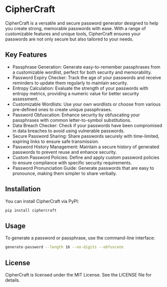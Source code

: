 # CipherCraft
CipherCraft is a versatile and secure password generator designed to help you create strong, memorable passwords with ease. With a range of customizable features and unique tools, CipherCraft ensures your passwords are not only secure but also tailored to your needs.

 ## Key Features
- Passphrase Generation: Generate easy-to-remember passphrases from a customizable wordlist, perfect for both security and memorability.
- Password Expiry Checker: Track the age of your passwords and receive reminders to update them regularly to maintain security.
- Entropy Calculation: Evaluate the strength of your passwords with entropy metrics, providing a numeric value for better security assessment.
- Customizable Wordlists: Use your own wordlists or choose from various pre-defined ones to create unique passphrases.
- Password Obfuscation: Enhance security by obfuscating your passphrases with common letter-to-symbol substitutions.
- Data Breach Checker: Check if your passwords have been compromised in data breaches to avoid using vulnerable passwords.
- Secure Password Sharing: Share passwords securely with time-limited, expiring links to ensure safe transmission.
- Password History Management: Maintain a secure history of generated passwords to prevent reuse and enhance security.
- Custom Password Policies: Define and apply custom password policies to ensure compliance with specific security requirements.
- Password Pronunciation Guide: Generate passwords that are easy to pronounce, making them simpler to share verbally.
## Installation
You can install CipherCraft via PyPI:

```bash
pip install ciphercraft
```
## Usage
To generate a password or passphrase, use the command-line interface:

```bash
generate-password --length 16 --no-digits --obfuscate
```
## License
CipherCraft is licensed under the MIT License. See the LICENSE file for details.

